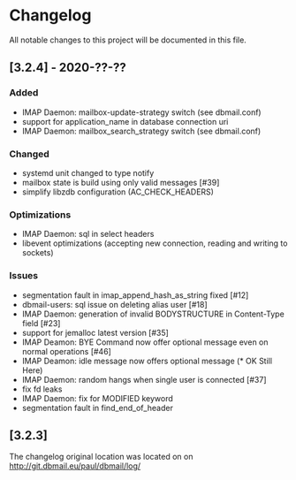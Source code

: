 # Changelog
All notable changes to this project will be documented in this file.

## [3.2.4] - 2020-??-??
### Added
- IMAP Daemon: mailbox-update-strategy switch (see dbmail.conf)
- support for application_name in database connection uri
- IMAP Daemon: mailbox_search_strategy switch (see dbmail.conf)

### Changed
- systemd unit changed to type notify
- mailbox state is build using only valid messages [#39]
- simplify libzdb configuration (AC_CHECK_HEADERS)

### Optimizations 
- IMAP Daemon: sql in select headers
- libevent optimizations (accepting new connection, reading and writing to sockets)


### Issues
- segmentation fault in imap_append_hash_as_string fixed [#12]
- dbmail-users: sql issue on deleting alias user [#18]
- IMAP Daemon: generation of invalid BODYSTRUCTURE in Content-Type field [#23]
- support for jemalloc latest version [#35]
- IMAP Deamon: BYE Command now offer optional message even on normal operations [#46]
- IMAP Deamon: idle message now offers optional message (* OK Still Here)
- IMAP Daemon: random hangs when single user is connected [#37]
- fix fd leaks
- IMAP Daemon: fix for MODIFIED keyword
- segmentation fault in find_end_of_header

## [3.2.3] 

The changelog original location was located on on http://git.dbmail.eu/paul/dbmail/log/
